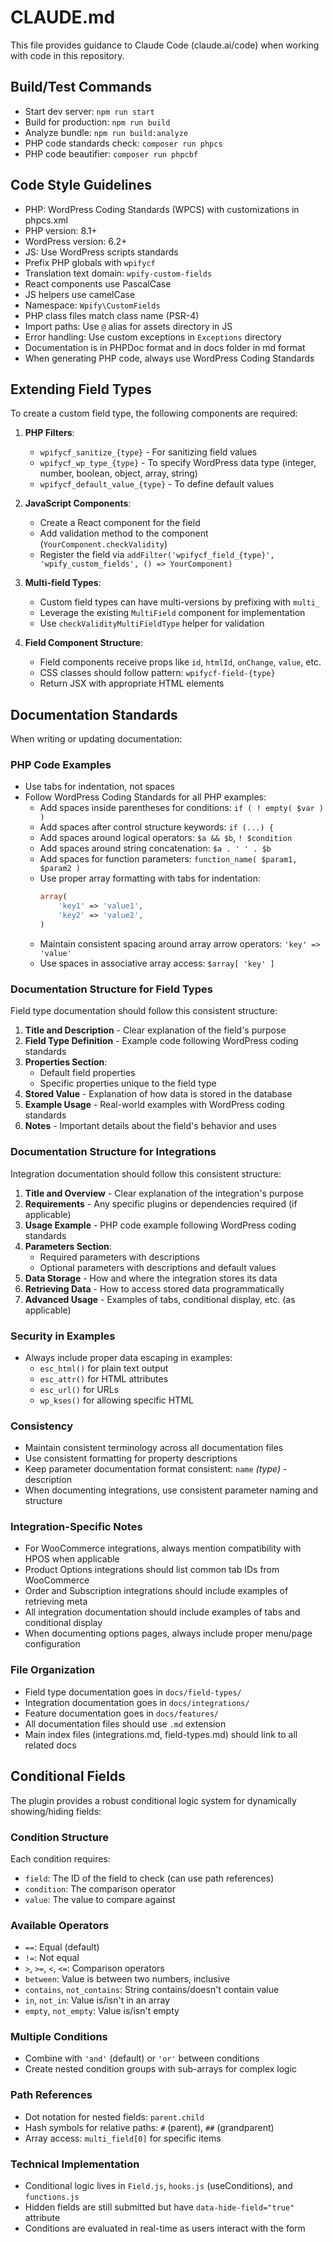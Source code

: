 # CLAUDE.md

This file provides guidance to Claude Code (claude.ai/code) when working with code in this repository.

## Build/Test Commands
- Start dev server: `npm run start`
- Build for production: `npm run build`
- Analyze bundle: `npm run build:analyze`
- PHP code standards check: `composer run phpcs`
- PHP code beautifier: `composer run phpcbf`

## Code Style Guidelines
- PHP: WordPress Coding Standards (WPCS) with customizations in phpcs.xml
- PHP version: 8.1+
- WordPress version: 6.2+
- JS: Use WordPress scripts standards
- Prefix PHP globals with `wpifycf`
- Translation text domain: `wpify-custom-fields`
- React components use PascalCase
- JS helpers use camelCase
- Namespace: `Wpify\CustomFields`
- PHP class files match class name (PSR-4)
- Import paths: Use `@` alias for assets directory in JS
- Error handling: Use custom exceptions in `Exceptions` directory
- Documentation is in PHPDoc format and in docs folder in md format
- When generating PHP code, always use WordPress Coding Standards

## Extending Field Types
To create a custom field type, the following components are required:

1. **PHP Filters**:
   - `wpifycf_sanitize_{type}` - For sanitizing field values
   - `wpifycf_wp_type_{type}` - To specify WordPress data type (integer, number, boolean, object, array, string)
   - `wpifycf_default_value_{type}` - To define default values

2. **JavaScript Components**:
   - Create a React component for the field
   - Add validation method to the component (`YourComponent.checkValidity`)
   - Register the field via `addFilter('wpifycf_field_{type}', 'wpify_custom_fields', () => YourComponent)`

3. **Multi-field Types**:
   - Custom field types can have multi-versions by prefixing with `multi_`
   - Leverage the existing `MultiField` component for implementation
   - Use `checkValidityMultiFieldType` helper for validation

4. **Field Component Structure**:
   - Field components receive props like `id`, `htmlId`, `onChange`, `value`, etc.
   - CSS classes should follow pattern: `wpifycf-field-{type}`
   - Return JSX with appropriate HTML elements

## Documentation Standards
When writing or updating documentation:

### PHP Code Examples
- Use tabs for indentation, not spaces
- Follow WordPress Coding Standards for all PHP examples:
  - Add spaces inside parentheses for conditions: `if ( ! empty( $var ) )`
  - Add spaces after control structure keywords: `if (...) {`
  - Add spaces around logical operators: `$a && $b`, `! $condition`
  - Add spaces around string concatenation: `$a . ' ' . $b`
  - Add spaces for function parameters: `function_name( $param1, $param2 )`
  - Use proper array formatting with tabs for indentation:
    ```php
    array(
    	'key1' => 'value1',
    	'key2' => 'value2',
    )
    ```
  - Maintain consistent spacing around array arrow operators: `'key' => 'value'`
  - Use spaces in associative array access: `$array[ 'key' ]`

### Documentation Structure for Field Types
Field type documentation should follow this consistent structure:
1. **Title and Description** - Clear explanation of the field's purpose
2. **Field Type Definition** - Example code following WordPress coding standards
3. **Properties Section**:
   - Default field properties
   - Specific properties unique to the field type
4. **Stored Value** - Explanation of how data is stored in the database
5. **Example Usage** - Real-world examples with WordPress coding standards
6. **Notes** - Important details about the field's behavior and uses

### Documentation Structure for Integrations
Integration documentation should follow this consistent structure:
1. **Title and Overview** - Clear explanation of the integration's purpose
2. **Requirements** - Any specific plugins or dependencies required (if applicable)
3. **Usage Example** - PHP code example following WordPress coding standards
4. **Parameters Section**:
   - Required parameters with descriptions
   - Optional parameters with descriptions and default values
5. **Data Storage** - How and where the integration stores its data
6. **Retrieving Data** - How to access stored data programmatically
7. **Advanced Usage** - Examples of tabs, conditional display, etc. (as applicable)

### Security in Examples
- Always include proper data escaping in examples:
  - `esc_html()` for plain text output
  - `esc_attr()` for HTML attributes
  - `esc_url()` for URLs
  - `wp_kses()` for allowing specific HTML

### Consistency
- Maintain consistent terminology across all documentation files
- Use consistent formatting for property descriptions
- Keep parameter documentation format consistent: `name` _(type)_ - description
- When documenting integrations, use consistent parameter naming and structure

### Integration-Specific Notes
- For WooCommerce integrations, always mention compatibility with HPOS when applicable
- Product Options integrations should list common tab IDs from WooCommerce
- Order and Subscription integrations should include examples of retrieving meta
- All integration documentation should include examples of tabs and conditional display
- When documenting options pages, always include proper menu/page configuration

### File Organization
- Field type documentation goes in `docs/field-types/`
- Integration documentation goes in `docs/integrations/`
- Feature documentation goes in `docs/features/`
- All documentation files should use `.md` extension
- Main index files (integrations.md, field-types.md) should link to all related docs

## Conditional Fields
The plugin provides a robust conditional logic system for dynamically showing/hiding fields:

### Condition Structure
Each condition requires:
- `field`: The ID of the field to check (can use path references)
- `condition`: The comparison operator
- `value`: The value to compare against

### Available Operators
- `==`: Equal (default)
- `!=`: Not equal
- `>`, `>=`, `<`, `<=`: Comparison operators
- `between`: Value is between two numbers, inclusive 
- `contains`, `not_contains`: String contains/doesn't contain value
- `in`, `not_in`: Value is/isn't in an array
- `empty`, `not_empty`: Value is/isn't empty

### Multiple Conditions
- Combine with `'and'` (default) or `'or'` between conditions
- Create nested condition groups with sub-arrays for complex logic

### Path References
- Dot notation for nested fields: `parent.child`
- Hash symbols for relative paths: `#` (parent), `##` (grandparent)
- Array access: `multi_field[0]` for specific items

### Technical Implementation
- Conditional logic lives in `Field.js`, `hooks.js` (useConditions), and `functions.js`
- Hidden fields are still submitted but have `data-hide-field="true"` attribute
- Conditions are evaluated in real-time as users interact with the form
